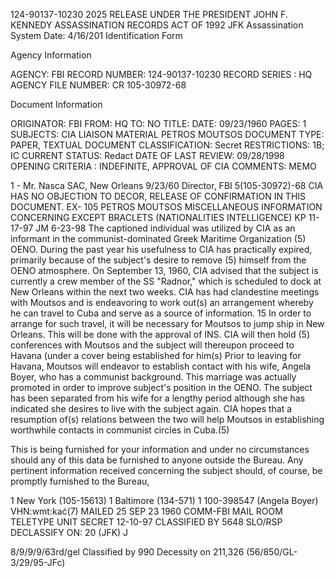 124-90137-10230 2025 RELEASE UNDER THE PRESIDENT JOHN F. KENNEDY ASSASSINATION RECORDS ACT OF 1992
JFK Assassination System Date: 4/16/201
Identification Form

Agency Information

AGENCY: FBI
RECORD NUMBER: 124-90137-10230
RECORD SERIES : HQ
AGENCY FILE NUMBER: CR 105-30972-68

Document Information

ORIGINATOR: FBI
FROM: HQ
TO: NO
TITLE:
DATE: 09/23/1960
PAGES: 1
SUBJECTS: CIA LIAISON MATERIAL
 PETROS MOUTSOS
DOCUMENT TYPE: PAPER, TEXTUAL DOCUMENT
CLASSIFICATION: Secret
RESTRICTIONS: 1B; IC
CURRENT STATUS: Redact
DATE OF LAST REVIEW: 09/28/1998
OPENING CRITERIA : INDEFINITE, APPROVAL OF CIA
COMMENTS: MEMO

1 - Mr. Nasca
SAC, New Orleans 9/23/60
Director, FBI 5(105-30972)-68 CIA HAS NO OBJECTION TO
DECOR,
RELEASE OF CONFIRMATION
IN THIS DOCUMENT.
EX- 105
PETROS MOUTSOS
MISCELLANEOUS INFORMATION CONCERNING EXCEPT BRACLETS
(NATIONALITIES INTELLIGENCE) KP 11-17-97
JM 6-23-98
The captioned individual was utilized by CIA as an
informant in the communist-dominated Greek Maritime Organization (5)
OENO. During the past year his usefulness to CIA has practically
expired, primarily because of the subject's desire to remove (5)
himself from the OENO atmosphere.
On September 13, 1960, CIA advised that the subject
is currently a crew member of the SS "Radnor," which is scheduled
to dock at New Orleans within the next two weeks. CIA has had
clandestine meetings with Moutsos and is endeavoring to work out(s)
an arrangement whereby he can travel to Cuba and serve as a
source of information. 15 In order to arrange for such travel, it
will be necessary for Moutsos to jump ship in New Orleans. This
will be done with the approval of INS. CIA will then hold (5)
conferences with Moutsos and the subject will thereupon proceed
to Havana (under a cover being established for him(s)
Prior to leaving for Havana, Moutsos will endeavor to
establish contact with his wife, Angela Boyer, who has a communist
background. This marriage was actually promoted in order to improve
subject's position in the OENO. The subject has been separated from
his wife for a lengthy period although she has indicated she desires
to live with the subject again. CIA hopes that a resumption of(s)
relations between the two will help Moutsos in establishing worthwhile
contacts in communist circles in Cuba.(5)

This is being furnished for your information and under
no circumstances should any of this data be furnished to anyone
outside the Bureau. Any pertinent information received concerning
the subject should, of course, be promptly furnished to the Bureau,

1 New York (105-15613)
1 Baltimore (134-571)
1 100-398547 (Angela Boyer)
VHN:wmt:kać(7)
MAILED 25
SEP 23 1960
COMM-FBI
MAIL ROOM TELETYPE UNIT
SECRET
12-10-97
CLASSIFIED BY 5648 SLO/RSP
DECLASSIFY ON: 20
(JFK) J

8/9/9/9/63rd/gel
Classified by 990
Decessity on 211,326
(56/850/GL-3/29/95-JFc)
